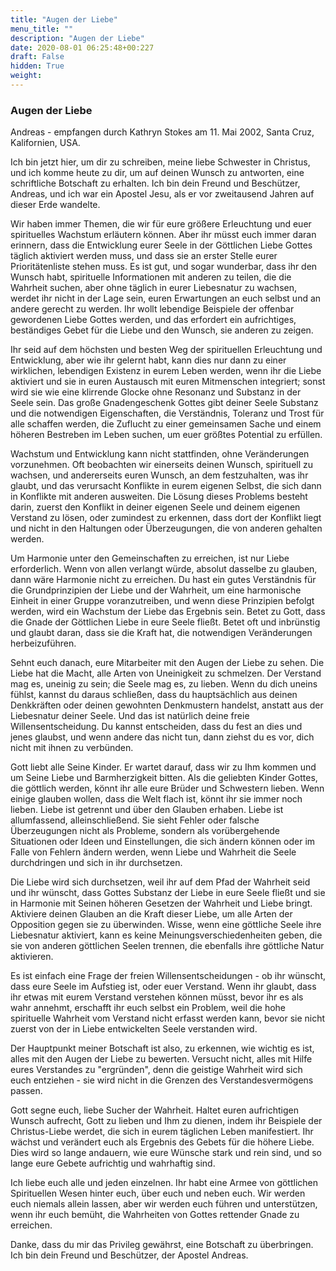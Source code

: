 ```yaml
---
title: "Augen der Liebe"
menu_title: ""
description: "Augen der Liebe"
date: 2020-08-01 06:25:48+00:227
draft: False
hidden: True
weight:
---
```

### Augen der Liebe

Andreas - empfangen durch Kathryn Stokes am 11. Mai 2002, Santa Cruz, Kalifornien, USA.

Ich bin jetzt hier, um dir zu schreiben, meine liebe Schwester in Christus, und ich komme heute zu dir, um auf deinen Wunsch zu antworten, eine schriftliche Botschaft zu erhalten. Ich bin dein Freund und Beschützer, Andreas, und ich war ein Apostel Jesu, als er vor zweitausend Jahren auf dieser Erde wandelte.

Wir haben immer Themen, die wir für eure größere Erleuchtung und euer spirituelles Wachstum erläutern können. Aber ihr müsst euch immer daran erinnern, dass die Entwicklung eurer Seele in der Göttlichen Liebe Gottes täglich aktiviert werden muss, und dass sie an erster Stelle eurer Prioritätenliste stehen muss. Es ist gut, und sogar wunderbar, dass ihr den Wunsch habt, spirituelle Informationen mit anderen zu teilen, die die Wahrheit suchen, aber ohne täglich in eurer Liebesnatur zu wachsen, werdet ihr nicht in der Lage sein, euren Erwartungen an euch selbst und an andere gerecht zu werden. Ihr wollt lebendige Beispiele der offenbar gewordenen Liebe Gottes werden, und das erfordert ein aufrichtiges, beständiges Gebet für die Liebe und den Wunsch, sie anderen zu zeigen.

Ihr seid auf dem höchsten und besten Weg der spirituellen Erleuchtung und Entwicklung, aber wie ihr gelernt habt, kann dies nur dann zu einer wirklichen, lebendigen Existenz in eurem Leben werden, wenn ihr die Liebe aktiviert und sie in euren Austausch mit euren Mitmenschen integriert; sonst wird sie wie eine klirrende Glocke ohne Resonanz und Substanz in der Seele sein. Das große Gnadengeschenk Gottes gibt deiner Seele Substanz und die notwendigen Eigenschaften, die Verständnis, Toleranz und Trost für alle schaffen werden, die Zuflucht zu einer gemeinsamen Sache und einem höheren Bestreben im Leben suchen, um euer größtes Potential zu erfüllen.

Wachstum und Entwicklung kann nicht stattfinden, ohne Veränderungen vorzunehmen. Oft beobachten wir einerseits deinen Wunsch, spirituell zu wachsen, und andererseits euren Wunsch, an dem festzuhalten, was ihr glaubt, und das verursacht Konflikte in eurem eigenen Selbst, die sich dann in Konflikte mit anderen ausweiten. Die Lösung dieses Problems besteht darin, zuerst den Konflikt in deiner eigenen Seele und deinem eigenen Verstand zu lösen, oder zumindest zu erkennen, dass dort der Konflikt liegt und nicht in den Haltungen oder Überzeugungen, die von anderen gehalten werden.

Um Harmonie unter den Gemeinschaften zu erreichen, ist nur Liebe erforderlich. Wenn von allen verlangt würde, absolut dasselbe zu glauben, dann wäre Harmonie nicht zu erreichen. Du hast ein gutes Verständnis für die Grundprinzipien der Liebe und der Wahrheit, um eine harmonische Einheit in einer Gruppe voranzutreiben, und wenn diese Prinzipien befolgt werden, wird ein Wachstum der Liebe das Ergebnis sein. Betet zu Gott, dass die Gnade der Göttlichen Liebe in eure Seele fließt. Betet oft und inbrünstig und glaubt daran, dass sie die Kraft hat, die notwendigen Veränderungen herbeizuführen.

Sehnt euch danach, eure Mitarbeiter mit den Augen der Liebe zu sehen. Die Liebe hat die Macht, alle Arten von Uneinigkeit zu schmelzen. Der Verstand mag es, uneinig zu sein; die Seele mag es, zu lieben. Wenn du dich uneins fühlst, kannst du daraus schließen, dass du hauptsächlich aus deinen Denkkräften oder deinen gewohnten Denkmustern handelst, anstatt aus der Liebesnatur deiner Seele. Und das ist natürlich deine freie Willensentscheidung. Du kannst entscheiden, dass du fest an dies und jenes glaubst, und wenn andere das nicht tun, dann ziehst du es vor, dich nicht mit ihnen zu verbünden.

Gott liebt alle Seine Kinder. Er wartet darauf, dass wir zu Ihm kommen und um Seine Liebe und Barmherzigkeit bitten. Als die geliebten Kinder Gottes, die göttlich werden, könnt ihr alle eure Brüder und Schwestern lieben. Wenn einige glauben wollen, dass die Welt flach ist, könnt ihr sie immer noch lieben. Liebe ist getrennt und über den Glauben erhaben. Liebe ist allumfassend, alleinschließend. Sie sieht Fehler oder falsche Überzeugungen nicht als Probleme, sondern als vorübergehende Situationen oder Ideen und Einstellungen, die sich ändern können oder im Falle von Fehlern ändern werden, wenn Liebe und Wahrheit die Seele durchdringen und sich in ihr durchsetzen.

Die Liebe wird sich durchsetzen, weil ihr auf dem Pfad der Wahrheit seid und ihr wünscht, dass Gottes Substanz der Liebe in eure Seele fließt und sie in Harmonie mit Seinen höheren Gesetzen der Wahrheit und Liebe bringt. Aktiviere deinen Glauben an die Kraft dieser Liebe, um alle Arten der Opposition gegen sie zu überwinden. Wisse, wenn eine göttliche Seele ihre Liebesnatur aktiviert, kann es keine Meinungsverschiedenheiten geben, die sie von anderen göttlichen Seelen trennen, die ebenfalls ihre göttliche Natur aktivieren.

Es ist einfach eine Frage der freien Willensentscheidungen - ob ihr wünscht, dass eure Seele im Aufstieg ist, oder euer Verstand. Wenn ihr glaubt, dass ihr etwas mit eurem Verstand verstehen können müsst, bevor ihr es als wahr annehmt, erschafft ihr euch selbst ein Problem, weil die hohe spirituelle Wahrheit vom Verstand nicht erfasst werden kann, bevor sie nicht zuerst von der in Liebe entwickelten Seele verstanden wird.

Der Hauptpunkt meiner Botschaft ist also, zu erkennen, wie wichtig es ist, alles mit den Augen der Liebe zu bewerten. Versucht nicht, alles mit Hilfe eures Verstandes zu "ergründen", denn die geistige Wahrheit wird sich euch entziehen - sie wird nicht in die Grenzen des Verstandesvermögens passen.

Gott segne euch, liebe Sucher der Wahrheit. Haltet euren aufrichtigen Wunsch aufrecht, Gott zu lieben und Ihm zu dienen, indem ihr Beispiele der Christus-Liebe werdet, die sich in eurem täglichen Leben manifestiert. Ihr wächst und verändert euch als Ergebnis des Gebets für die höhere Liebe. Dies wird so lange andauern, wie eure Wünsche stark und rein sind, und so lange eure Gebete aufrichtig und wahrhaftig sind.

Ich liebe euch alle und jeden einzelnen. Ihr habt eine Armee von göttlichen Spirituellen Wesen hinter euch, über euch und neben euch. Wir werden euch niemals allein lassen, aber wir werden euch führen und unterstützen, wenn ihr euch bemüht, die Wahrheiten von Gottes rettender Gnade zu erreichen.

Danke, dass du mir das Privileg gewährst, eine Botschaft zu überbringen. Ich bin dein Freund und Beschützer, der Apostel Andreas.
